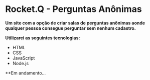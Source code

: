 # Rocket.Q - Perguntas Anônimas
**Um site com a opção de criar salas de perguntas anônimas aonde qualquer pessoa consegue perguntar sem nenhum cadastro.**

**Utilizarei as seguintes tecnologias:**

 * HTML 
 * CSS
 * JavaScript
 * Node.js

**Em andamento...
